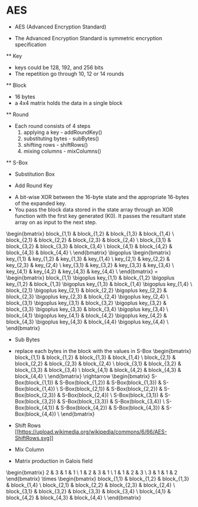 # AES



* AES (Advanced Encryption Standard)
- The Advanced Encryption Standard is symmetric encryption specification

** Key
- keys could be 128, 192, and 256 bits
- The repetition go through 10, 12 or 14 rounds

** Block
- 16 bytes
- a 4x4 matrix holds the data in a single block

** Round
- Each round consists of 4 steps
  1. applying a key - addRoundKey()
  2. substituting bytes - subBytes()
  3. shifting rows - shiftRows()
  4. mixing columns - mixColumns()

** S-Box
- Substitution Box

* Add Round Key
- A bit-wise XOR between the 16-byte state and the appropriate 16-bytes of the expanded key.
- You pass the block data stored in the state array through an XOR function with the first key generated (K0). It passes the resultant state array on as input to the next step.

\begin{bmatrix}
block_{1,1} & block_{1,2} & block_{1,3} & block_{1,4} \\
block_{2,1} & block_{2,2} & block_{2,3} & block_{2,4} \\
block_{3,1} & block_{3,2} & block_{3,3} & block_{3,4} \\
block_{4,1} & block_{4,2} & block_{4,3} & block_{4,4} \\
\end{bmatrix} \bigoplus
\begin{bmatrix}
key_{1,1} & key_{1,2} & key_{1,3} & key_{1,4} \\
key_{2,1} & key_{2,2} & key_{2,3} & key_{2,4} \\
key_{3,1} & key_{3,2} & key_{3,3} & key_{3,4} \\
key_{4,1} & key_{4,2} & key_{4,3} & key_{4,4} \\
\end{bmatrix} =
\begin{bmatrix}
block_{1,1} \bigoplus key_{1,1} & block_{1,2} \bigoplus key_{1,2} & block_{1,3} \bigoplus key_{1,3} & block_{1,4} \bigoplus key_{1,4} \\
block_{2,1} \bigoplus key_{2,1} & block_{2,2} \bigoplus key_{2,2} & block_{2,3} \bigoplus key_{2,3} & block_{2,4} \bigoplus key_{2,4} \\
block_{3,1} \bigoplus key_{3,1} & block_{3,2} \bigoplus key_{3,2} & block_{3,3} \bigoplus key_{3,3} & block_{3,4} \bigoplus key_{3,4} \\
block_{4,1} \bigoplus key_{4,1} & block_{4,2} \bigoplus key_{4,2} & block_{4,3} \bigoplus key_{4,3} & block_{4,4} \bigoplus key_{4,4} \\
\end{bmatrix}

* Sub Bytes
- replace each bytes in the block with the values in S-Box
\begin{bmatrix}
block_{1,1} & block_{1,2} & block_{1,3} & block_{1,4} \\
block_{2,1} & block_{2,2} & block_{2,3} & block_{2,4} \\
block_{3,1} & block_{3,2} & block_{3,3} & block_{3,4} \\
block_{4,1} & block_{4,2} & block_{4,3} & block_{4,4} \\
\end{bmatrix} \rightarrow
\begin{bmatrix}
S-Box(block_{1,1}) & S-Box(block_{1,2}) & S-Box(block_{1,3}) & S-Box(block_{1,4}) \\
S-Box(block_{2,1}) & S-Box(block_{2,2}) & S-Box(block_{2,3}) & S-Box(block_{2,4}) \\
S-Box(block_{3,1}) & S-Box(block_{3,2}) & S-Box(block_{3,3}) & S-Box(block_{3,4}) \\
S-Box(block_{4,1}) & S-Box(block_{4,2}) & S-Box(block_{4,3}) & S-Box(block_{4,4}) \\
\end{bmatrix}

* Shift Rows
[[https://upload.wikimedia.org/wikipedia/commons/6/66/AES-ShiftRows.svg]]

* Mix Column
- Matrix production in Galois field

\begin{bmatrix}
2 & 3 & 1 & 1 \\
1 & 2 & 3 & 1 \\
1 & 1 & 2 & 3 \\
3 & 1 & 1 & 2
\end{bmatrix} \times
\begin{bmatrix}
block_{1,1} & block_{1,2} & block_{1,3} & block_{1,4} \\
block_{2,1} & block_{2,2} & block_{2,3} & block_{2,4} \\
block_{3,1} & block_{3,2} & block_{3,3} & block_{3,4} \\
block_{4,1} & block_{4,2} & block_{4,3} & block_{4,4} \\
\end{bmatrix}

